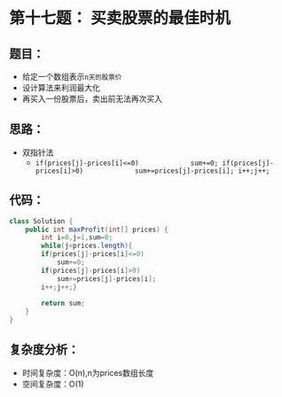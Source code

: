 # 第十七题： 买卖股票的最佳时机

## 题目：

- 给定一个数组表示`n天的股票价`
- 设计算法来利润最大化
- 再买入一份股票后，卖出前无法再次买入

## 思路：

- 双指针法
  - `if(prices[j]-prices[i]<=0)
    ​            sum+=0;
     if(prices[j]-prices[i]>0)
    ​            sum+=prices[j]-prices[i];
     i++;j++;`

## 代码：

```java
class Solution {
    public int maxProfit(int[] prices) {
        int i=0,j=1,sum=0;
        while(j<prices.length){
        if(prices[j]-prices[i]<=0)
            sum+=0;
        if(prices[j]-prices[i]>0)
            sum+=prices[j]-prices[i];
        i++;j++;}
        
        return sum;
    }
}
```

## 复杂度分析：

- 时间复杂度：O(n),n为prices数组长度
- 空间复杂度：O(1)